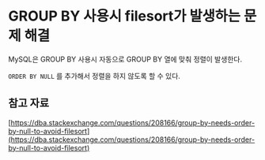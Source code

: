 # GROUP BY 사용시 filesort가 발생하는 문제 해결

MySQL은 GROUP BY 사용시 자동으로 GROUP BY 열에 맞춰 정렬이 발생한다.

`ORDER BY NULL` 를 추가해서 정렬을 하지 않도록 할 수 있다.

## 참고 자료

[https://dba.stackexchange.com/questions/208166/group-by-needs-order-by-null-to-avoid-filesort](https://dba.stackexchange.com/questions/208166/group-by-needs-order-by-null-to-avoid-filesort)